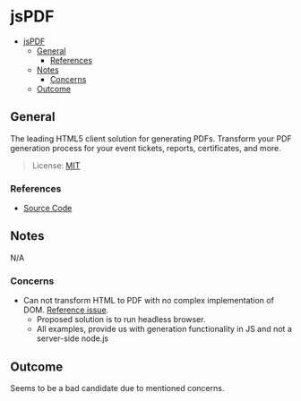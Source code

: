 # jsPDF

- [jsPDF](#jspdf)
  - [General](#general)
    - [References](#references)
  - [Notes](#notes)
    - [Concerns](#concerns)
  - [Outcome](#outcome)

## General

The leading HTML5 client solution for generating PDFs. Transform your PDF generation process for your event tickets, reports, certificates, and more.

> License: [MIT](https://github.com/parallax/jsPDF/blob/master/LICENSE)

### References

- [Source Code](https://github.com/parallax/jsPDF)

## Notes

N/A

### Concerns

- Can not transform HTML to PDF with no complex implementation of DOM. [Reference issue](https://github.com/parallax/jsPDF/issues/2970).
  - Proposed solution is to run headless browser.
  - All examples, provide us with generation functionality in JS and not a server-side node.js

## Outcome

Seems to be a bad candidate due to mentioned concerns.
